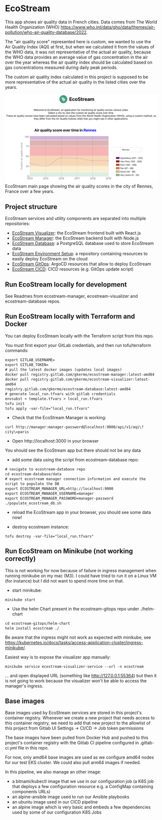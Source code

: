 # EcoStream

This app shows air quality data in French cities.
Data comes from The World Health Organization (WHO) https://www.who.int/data/gho/data/themes/air-pollution/who-air-quality-database/2022.

The "air quality score" represented here is custom, we wanted to use the Air Quality Index (AQI) at first, but when we calculated it from the values of the WHO data, it was not representative of the actual air quality, because the WHO data provides an average value of gas concentration in the air over the year whereas the air quality index should be calculated based on gas concentrations measured during daily peak periods.

The custom air quality index calculated in this project is supposed to be more representative of the actual air quality in the listed cities over the years.

![EcoStream main page](ecostream_main_page.png)
EcoStream main page showing the air quality scores in the city of Rennes, France over a few years.

## Project structure

EcoStream services and utility components are separated into multiple repositories:
- [EcoStream Visualizer](https://gitlab.com/gkermo/ecostream-visualizer): the EcoStream frontend built with React.js
- [EcoStream Manager](https://gitlab.com/gkermo/ecostream-manager): the EcoStream backend built with Node.js
- [EcoStream Database](https://gitlab.com/gkermo/ecostream-database): a PostgreSQL database used to store EcoStream data
- [EcoStream Environment Setup](https://gitlab.com/gkermo/ecostream-environment-setup): a repository containing resources to easily deploy EcoStream on the cloud
- [EcoStream GitOps](https://gitlab.com/gkermo/ecostream-gitops): ArgoCD resources that allow to deploy EcoStream
- [EcoStream CICD](https://gitlab.com/gkermo/ecostream-cicd): CICD resources (e.g. GitOps update script)


## Run EcoStream locally for development

See Readmes from ecostream-manager, ecostream-visualizer and ecostream-database repos.

## Run EcoStream locally with Terraform and Docker

You can deploy EcoStream locally with the Terraform script from this repo.

You must first export your GitLab credentials, and then run tofu/terraform commands:

```
export GITLAB_USERNAME=
export GITLAB_TOKEN=
# pull the latest docker images (updates local images)
docker pull registry.gitlab.com/gkermo/ecostream-manager:latest-amd64
docker pull registry.gitlab.com/gkermo/ecostream-visualizer:latest-amd64
registry.gitlab.com/gkermo/ecostream-database:latest-amd64
# generate local_run.tfvars with gitlab credentials
envsubst < template.tfvars > local_run.tfvars
tofu init
tofu apply -var-file="local_run.tfvars"
```

- Check that the EcoStream Manager is working:

```
curl http://manager:manager-password@localhost:9000/api/v1/aqi\?city\=paris
```

- Open http://localhost:3000 in your browser

You should see the EcoStream app but there should not be any data

- add some data using the script from ecostream-database repo:

```
# navigate to ecostream-database repo
cd ecostream-database/data
# export ecostream manager connection information and execute the script to populate the DB
export ECOSTREAM_MANAGER_URL=http://localhost:9000
export ECOSTREAM_MANAGER_USERNAME=manager
export ECOSTREAM_MANAGER_PASSWORD=manager-password
./populate_ecostream_db.sh
```

- reload the EcoStream app in your browser, you should see some data now!

- destroy ecostream instance:

```
tofu destroy -var-file="local_run.tfvars"
```

## Run EcoStream on Minikube (not working correctly)

This is not working for now because of failure in ingress management when running minikube on my mac (M3).
I could have tried to run it on a Linux VM (for instance) but I did not want to spend more time on that.

- start minikube:

```
minikube start
```

- Use the helm Chart present in the ecostream-gitops repo under ./helm-chart

```
cd ecostream-gitops/helm-chart
helm install ecostream ./
```

Be aware that the ingress might not work as expected with minikube, see https://kubernetes.io/docs/tasks/access-application-cluster/ingress-minikube/.

Easiest way is to expose the visualizer app manually:

```
minikube service ecostream-visualizer-service --url -n ecostream
```
... and open displayed URL (something like http://127.0.0.1:55364)
but then it is not going to work because the visualizer won't be able to access the manager's ingress.

## Base images

Base images used by EcoStream services are stored in this project's container registry.
Whenever we create a new project that needs access to this container registry, we need to add that new project to the allowlist of this project from Gitlab UI Settings -> CI/CD -> Job token permissions

The base images have been pulled from Docker Hub and pushed to this project's container registry with the Gitlab CI pipeline configured in .gitlab-ci.yml file in this repo.

For now, only amd64 base images are used as we configure amd64 nodes for our test EKS cluster. We could also pull arm64 images if needed.

In this pipeline, we also manage an other image:
- a bitnami/kubectl image that we use in our configuration job (a K8S job that deploys a few configuration resource e.g. a ConfigMap containing components URLs)
- an alpine-ansible image used to run our Ansible playbooks
- an ubuntu image used in our CICD pipeline
- an alpine image which is very basic and embeds a few dependencies used by some of our configuration K8S Jobs